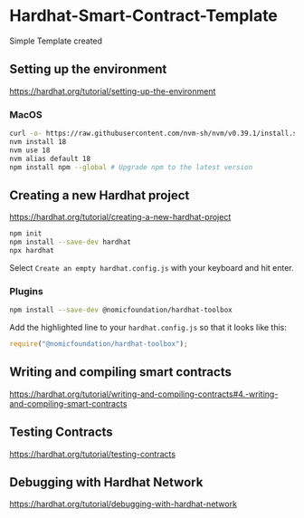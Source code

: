 # Hardhat-Smart-Contract-Template
Simple Template created

## Setting up the environment
https://hardhat.org/tutorial/setting-up-the-environment


### MacOS

```bash
curl -o- https://raw.githubusercontent.com/nvm-sh/nvm/v0.39.1/install.sh | bash
nvm install 18
nvm use 18
nvm alias default 18
npm install npm --global # Upgrade npm to the latest version
```

## Creating a new Hardhat project
https://hardhat.org/tutorial/creating-a-new-hardhat-project

```bash
npm init
npm install --save-dev hardhat
npx hardhat
```
Select ```Create an empty hardhat.config.js``` with your keyboard and hit enter.


### Plugins

```bash
npm install --save-dev @nomicfoundation/hardhat-toolbox
```

Add the highlighted line to your ```hardhat.config.js``` so that it looks like this:
```js
require("@nomicfoundation/hardhat-toolbox");
```

## Writing and compiling smart contracts

https://hardhat.org/tutorial/writing-and-compiling-contracts#4.-writing-and-compiling-smart-contracts


## Testing Contracts

https://hardhat.org/tutorial/testing-contracts

## Debugging with Hardhat Network

https://hardhat.org/tutorial/debugging-with-hardhat-network

    